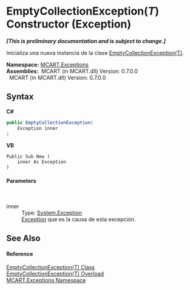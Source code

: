 # EmptyCollectionException(*T*) Constructor (Exception)
 _**\[This is preliminary documentation and is subject to change.\]**_

Inicializa una nueva instancia de la clase <a href="fded69a4-e484-654e-442e-99e835443b2f">EmptyCollectionException(T)</a>.

**Namespace:**&nbsp;<a href="36e6166c-cb29-ee06-1b8a-ebc61fae7b0a">MCART.Exceptions</a><br />**Assemblies:**&nbsp;&nbsp;MCART (in MCART.dll) Version: 0.7.0.0<br />&nbsp;&nbsp;MCART (in MCART.dll) Version: 0.7.0.0<br />

## Syntax

**C#**<br />
``` C#
public EmptyCollectionException(
	Exception inner
)
```

**VB**<br />
``` VB
Public Sub New ( 
	inner As Exception
)
```


#### Parameters
&nbsp;<dl><dt>inner</dt><dd>Type: <a href="http://msdn2.microsoft.com/es-es/library/c18k6c59" target="_blank">System.Exception</a><br /><a href="http://msdn2.microsoft.com/es-es/library/c18k6c59" target="_blank">Exception</a> que es la causa de esta excepción.</dd></dl>

## See Also


#### Reference
<a href="fded69a4-e484-654e-442e-99e835443b2f">EmptyCollectionException(T) Class</a><br /><a href="f2fc1f84-4b6d-7dcf-89c8-bb31fb3cc3fe">EmptyCollectionException(T) Overload</a><br /><a href="36e6166c-cb29-ee06-1b8a-ebc61fae7b0a">MCART.Exceptions Namespace</a><br />